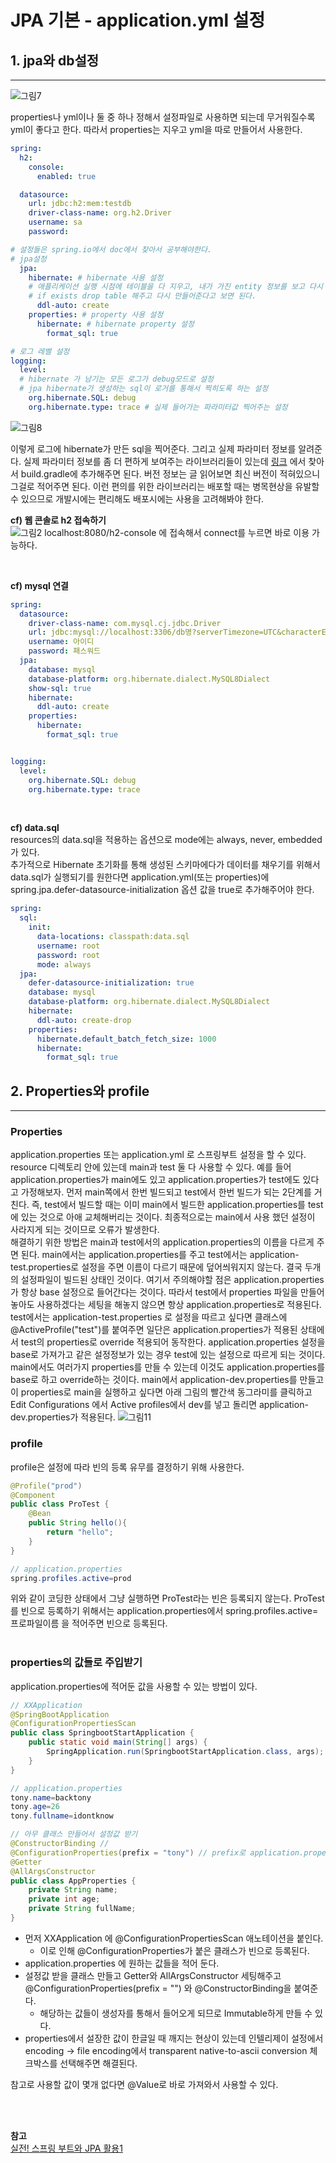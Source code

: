 # JPA 기본 - application.yml 설정

## 1. jpa와 db설정
---
![그림7](https://github.com/backtony/blog-code/blob/master/jpa/img/1/1-7.PNG?raw=true)

properties나 yml이나 둘 중 하나 정해서 설정파일로 사용하면 되는데 무거워질수록 yml이 좋다고 한다. 따라서 properties는 지우고 yml을 따로 만들어서 사용한다.
```yml
spring:
  h2:
    console:
      enabled: true

  datasource:
    url: jdbc:h2:mem:testdb
    driver-class-name: org.h2.Driver
    username: sa
    password:

# 설정들은 spring.io에서 doc에서 찾아서 공부해야한다.
# jpa설정
  jpa:
    hibernate: # hibernate 사용 설정
    # 애플리케이션 실행 시점에 테이블을 다 지우고, 내가 가진 entity 정보를 보고 다시 테이블 자동 생성
    # if exists drop table 해주고 다시 만들어준다고 보면 된다.
      ddl-auto: create
    properties: # property 사용 설정
      hibernate: # hibernate property 설정
        format_sql: true

# 로그 레벨 설정
logging:
  level:
  # hibernate 가 남기는 모든 로그가 debug모드로 설정
  # jpa hibernate가 생성하는 sql이 로거를 통해서 찍히도록 하는 설정
    org.hibernate.SQL: debug
    org.hibernate.type: trace # 실제 들어가는 파라미터값 찍어주는 설정
```
![그림8](https://github.com/backtony/blog-code/blob/master/jpa/img/1/1-8.PNG?raw=true)

이렇게 로그에 hibernate가 만든 sql을 찍어준다. 그리고 실제 파라미터 정보를 알려준다. 실제 파라미터 정보를 좀 더 편하게 보여주는 라이브러리들이 있는데 [링크](https://github.com/gavlyukovskiy/spring-boot-data-source-decorator) 에서 찾아서 build.gradle에 추가해주면 된다. 버전 정보는 글 읽어보면 최신 버전이 적혀있으니 그걸로 적어주면 된다. 이런 편의를 위한 라이브러리는 배포할 때는 병목현상을 유발할 수 있으므로 개발시에는 편리해도 배포시에는 사용을 고려해봐야 한다.
<br>

__cf) 웹 콘솔로 h2 접속하기__  
![그림2](https://github.com/backtony/blog-code/blob/master/jpa/img/1/1-2.PNG?raw=true) 
localhost:8080/h2-console 에 접속해서 connect를 누르면 바로 이용 가능하다.  


<br>

__cf) mysql 연결__
```yml
spring:
  datasource:
    driver-class-name: com.mysql.cj.jdbc.Driver
    url: jdbc:mysql://localhost:3306/db명?serverTimezone=UTC&characterEncoding=UTF-8
    username: 아이디
    password: 패스워드
  jpa:
    database: mysql
    database-platform: org.hibernate.dialect.MySQL8Dialect
    show-sql: true
    hibernate:
      ddl-auto: create
    properties:
      hibernate:
        format_sql: true


logging:
  level:
    org.hibernate.SQL: debug
    org.hibernate.type: trace
```
<Br>

__cf) data.sql__  
resources의 data.sql을 적용하는 옵션으로 mode에는 always, never, embedded 가 있다.  
추가적으로 Hibernate 초기화를 통해 생성된 스키마에다가 데이터를 채우기를 위해서 data.sql가 실행되기를 원한다면 application.yml(또는 properties)에 spring.jpa.defer-datasource-initialization 옵션 값을 true로 추가해주어야 한다.
```yml
spring:
  sql:
    init:
      data-locations: classpath:data.sql
      username: root
      password: root
      mode: always
  jpa:
    defer-datasource-initialization: true
    database: mysql    
    database-platform: org.hibernate.dialect.MySQL8Dialect
    hibernate:
      ddl-auto: create-drop
    properties:
      hibernate.default_batch_fetch_size: 1000
      hibernate:
        format_sql: true
```

## 2. Properties와 profile
---
### Properties
application.properties 또는 application.yml 로 스프링부트 설정을 할 수 있다. resource 디렉토리 안에 있는데 main과 test 둘 다 사용할 수 있다. 예를 들어 application.properties가 main에도 있고 application.properties가 test에도 있다고 가정해보자. 먼저 main쪽에서 한번 빌드되고 test에서 한번 빌드가 되는 2단계를 거친다. 즉, test에서 빌드할 때는 이미 main에서 빌드한 application.properties를 test에 있는 것으로 아애 교체해버리는 것이다. 최종적으로는 main에서 사용 했던 설정이 사라지게 되는 것이므로 오류가 발생한다.  
해결하기 위한 방법은 main과 test에서의 application.properties의 이름을 다르게 주면 된다. main에서는 application.properties를 주고 test에서는 application-test.properties로 설정을 주면 이름이 다르기 때문에 덮어씌워지지 않는다. 결국 두개의 설정파일이 빌드된 상태인 것이다. 여기서 주의해야할 점은 application.properties가 항상 base 설정으로 들어간다는 것이다. 따라서 test에서 properties 파일을 만들어 놓아도 사용하겠다는 세팅을 해놓지 않으면 항상 application.properties로 적용된다. test에서는 application-test.properties 로 설정을 따르고 싶다면 클래스에 @ActiveProfile("test")를 붙여주면 일단은 application.properties가 적용된 상태에서 test의 properties로 override 적용되어 동작한다. application.properties 설정을 base로 가져가고 같은 설정정보가 있는 경우 test에 있는 설정으로 따르게 되는 것이다.  
main에서도 여러가지 properties를 만들 수 있는데 이것도 application.properties를 base로 하고 override하는 것이다. main에서 application-dev.properties를 만들고 이 properties로 main을 실행하고 싶다면 아래 그림의 빨간색 동그라미를 클릭하고 Edit Configurations 에서 Active profiles에서 dev를 넣고 돌리면 application-dev.properties가 적용된다.
![그림11](https://github.com/backtony/blog-code/blob/master/jpa/img/1/1-11.PNG?raw=true) 
<br>

### profile
profile은 설정에 따라 빈의 등록 유무를 결정하기 위해 사용한다.
```java
@Profile("prod")
@Component
public class ProTest {
    @Bean
    public String hello(){
        return "hello";
    }
}

// application.properties
spring.profiles.active=prod
```
위와 같이 코딩한 상태에서 그냥 실행하면 ProTest라는 빈은 등록되지 않는다. ProTest를 빈으로 등록하기 위해서는 application.properties에서 spring.profiles.active=프로파일이름 을 적어주면 빈으로 등록된다.  
<br>

### properties의 값들로 주입받기
application.properties에 적어둔 값을 사용할 수 있는 방법이 있다. 
```java
// XXApplication 
@SpringBootApplication
@ConfigurationPropertiesScan
public class SpringbootStartApplication {
    public static void main(String[] args) {
        SpringApplication.run(SpringbootStartApplication.class, args);
    }
}

// application.properties
tony.name=backtony
tony.age=26
tony.fullname=idontknow

// 아무 클래스 만들어서 설정값 받기
@ConstructorBinding // 
@ConfigurationProperties(prefix = "tony") // prefix로 application.properties에 적은 prefix 매칭
@Getter
@AllArgsConstructor
public class AppProperties {
    private String name;
    private int age;
    private String fullName;
}
```
+ 먼저 XXApplication 에 @ConfigurationPropertiesScan 애노테이션을 붙인다. 
  - 이로 인해 @ConfigurationProperties가 붙은 클래스가 빈으로 등록된다.
+ application.properties 에 원하는 값들을 적어 둔다.
+ 설정값 받을 클래스 만들고 Getter와 AllArgsConstructor 세팅해주고 @ConfigurationProperties(prefix = "") 와 @ConstructorBinding을 붙여준다.
  - 해당하는 값들이 생성자를 통해서 들어오게 되므로 Immutable하게 만들 수 있다.
+ properties에서 설장한 값이 한글일 때 깨지는 현상이 있는데 인텔리제이 설정에서 encoding -> file encoding에서 transparent native-to-ascii conversion 체크박스를 선택해주면 해결된다.


참고로 사용할 값이 몇개 없다면 @Value로 바로 가져와서 사용할 수 있다. 



<Br><Br>

__참고__  
<a href="https://www.inflearn.com/course/%EC%8A%A4%ED%94%84%EB%A7%81%EB%B6%80%ED%8A%B8-JPA-%ED%99%9C%EC%9A%A9-1/" target="_blank"> 실전! 스프링 부트와 JPA 활용1</a>   



